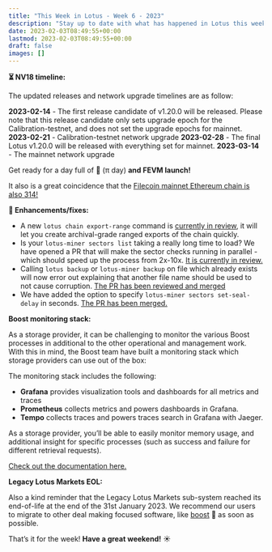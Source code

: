 ```yaml
---
title: "This Week in Lotus - Week 6 - 2023"
description: "Stay up to date with what has happened in Lotus this week"
date: 2023-02-03T08:49:55+00:00
lastmod: 2023-02-03T08:49:55+00:00
draft: false
images: []
---
```


**:hourglass_flowing_sand: NV18 timeline:**

The updated releases and network upgrade timelines are as follow:

**2023-02-14** - The first release candidate of v1.20.0 will be released. Please note that this release candidate only sets upgrade epoch for the Calibration-testnet, and does not set the upgrade epochs for mainnet.
**2023-02-21** - Calibration-testnet network upgrade
**2023-02-28** - The final Lotus v1.20.0 will be released with everything set for mainnet.
**2023-03-14** - The mainnet network upgrade

Get ready for a day full of :pie: (π day) **and FEVM launch!**

It also is a great coincidence that the [Filecoin mainnet Ethereum chain is also 314!](https://chainlist.org/chain/314)

**:toolbox: Enhancements/fixes:**

- A new `lotus chain export-range` command is [currently in review](https://github.com/filecoin-project/lotus/pull/10145), it will let you create archival-grade ranged exports of the chain quickly.
- Is your `lotus-miner sectors list` taking a really long time to load? We have opened a PR that will make the sector checks running in parallel - which should speed up the process from 2x-10x. [It is currently in review.](https://github.com/filecoin-project/lotus/pull/10202)
- Calling `lotus backup` or `lotus-miner backup` on file which already exists will now error out explaining that another file name should be used to not cause corruption. [The PR has been reviewed and merged](https://github.com/filecoin-project/lotus/pull/10209)
- We have added the option to specify `lotus-miner sectors set-seal-delay` in seconds. [The PR has been merged.](https://github.com/filecoin-project/lotus/pull/10208)

**Boost monitoring stack:**

As a storage provider, it can be challenging to monitor the various Boost processes in additional to the other operational and management work. With this in mind, the Boost team have built a monitoring stack which storage providers can use out of the box:

The monitoring stack includes the following:
- **Grafana** provides visualization tools and dashboards for all metrics and traces
- **Prometheus** collects metrics and powers dashboards in Grafana.
- **Tempo** collects traces and powers traces search in Grafana with Jaeger.

As a storage provider, you’ll be able to easily monitor memory usage, and additional insight for specific processes (such as success and failure for different retrieval requests).

[Check out the documentation here.](https://boost.filecoin.io/tutorials/setting-up-a-monitoring-stack-for-boost)

**Legacy Lotus Markets EOL:**

Also a kind reminder that the Legacy Lotus Markets sub-system reached its end-of-life at the end of the 31st January 2023. We recommend our users to migrate to other deal making focused software, like [boost](https://boost.filecoin.io/) :blue_heart: as soon as possible.

That’s it for the week! **Have a great weekend!** :sunny: